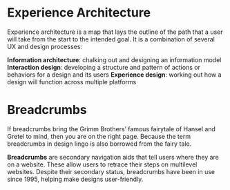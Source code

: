 # **Experience Architecture**
Experience architecture is a map that lays the outline of the path that a user will take from the start to the intended goal. It is a combination of several UX and design processes:

**Information architecture**: chalking out and designing an information model
**Interaction design**: developing a structure and pattern of actions or behaviors for a design and its users
**Experience design**: working out how a design will function across multiple platforms

# **Breadcrumbs**
If breadcrumbs bring the Grimm Brothers’ famous fairytale of Hansel and Gretel to mind, then you are on the right page. Because the term breadcrumbs in design lingo is also borrowed from the fairy tale.

**Breadcrumbs** are secondary navigation aids that tell users where they are on a website. These allow users to retrace their steps on multilevel websites. Despite their secondary status, breadcrumbs have been in use since 1995, helping make designs user-friendly.